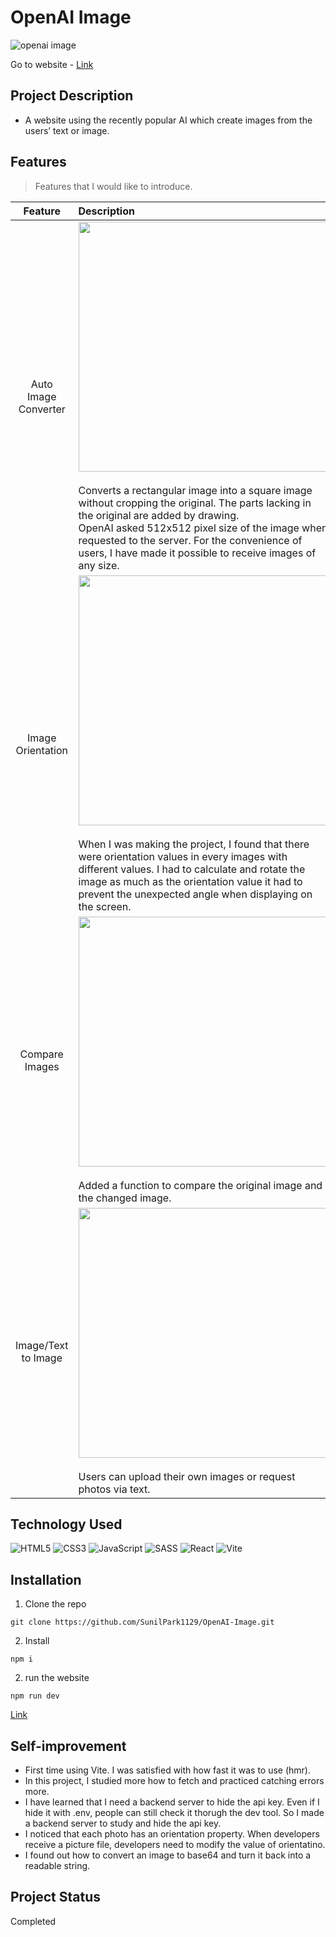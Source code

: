 # OpenAI Image
![openai image](https://user-images.githubusercontent.com/106734133/218526464-441ad6c0-fb5e-4365-8fe8-f9aac8557aa3.jpg)

Go to website - [Link](https://sp-ai-image.netlify.app/)<br>

## Project Description

- A website using the recently popular AI which create images from the users’ text or image.

## Features
> Features that I would like to introduce.

|Feature|Description|
|:--:|:--|
|Auto Image Converter|<img src="https://user-images.githubusercontent.com/106734133/218522623-74c7c22d-a7f4-4089-b7d5-999d52aa6efd.jpg" height="400"><br><br>Converts a rectangular image into a square image without cropping the original. The parts lacking in the original are added by drawing.<br>OpenAI asked 512x512 pixel size of the image when requested to the server. For the convenience of users, I have made it possible to receive images of any size.|
|Image Orientation|<img src="https://user-images.githubusercontent.com/106734133/235763565-50397a98-d5d4-4340-91ec-c2c34da4f717.jpg" height="400"><br><br>When I was making the project, I found that there were orientation values in every images with different values. I had to calculate and rotate the image as much as the orientation value it had to prevent the unexpected angle when displaying on the screen.|
|Compare Images|<img src="https://user-images.githubusercontent.com/106734133/218525082-e0b894a3-ed56-4731-bda2-a7e1c8e9c833.jpg" height="400"><br><br>Added a function to compare the original image and the changed image.|
|Image/Text to Image|<img src="https://user-images.githubusercontent.com/106734133/218521522-80a672e1-d563-43d4-8fd6-3de735a3203e.jpg" height="400"><br><br>Users can upload their own images or request photos via text.|

## Technology Used

![HTML5](https://img.shields.io/badge/html5-%23E34F26.svg?style=for-the-badge&logo=html5&logoColor=white) ![CSS3](https://img.shields.io/badge/css3-%231572B6.svg?style=for-the-badge&logo=css3&logoColor=white) ![JavaScript](https://img.shields.io/badge/javascript-%23323330.svg?style=for-the-badge&logo=javascript&logoColor=%23F7DF1E) ![SASS](https://img.shields.io/badge/SASS-hotpink.svg?style=for-the-badge&logo=SASS&logoColor=white) ![React](https://img.shields.io/badge/react-%2320232a.svg?style=for-the-badge&logo=react&logoColor=%2361DAFB) ![Vite](https://img.shields.io/badge/vite-%23646CFF.svg?style=for-the-badge&logo=vite&logoColor=white)

## Installation
1. Clone the repo
```
git clone https://github.com/SunilPark1129/OpenAI-Image.git
```
2. Install
```
npm i
```
2. run the website
```
npm run dev
```
[Link](https://sp-ai-image.netlify.app/)

## Self-improvement

- First time using Vite. I was satisfied with how fast it was to use (hmr).
- In this project, I studied more how to fetch and practiced catching errors more.
- I have learned that I need a backend server to hide the api key. Even if I hide it with .env, people can still check it thorugh the dev tool. So I made a backend server to study and hide the api key.
- I noticed that each photo has an orientation property. When developers receive a picture file, developers need to modify the value of orientatino.
- I found out how to convert an image to base64 and turn it back into a readable string.

## Project Status
Completed
